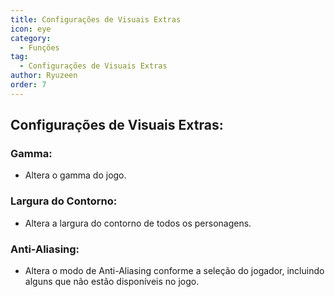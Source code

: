 ```yaml
---
title: Configurações de Visuais Extras
icon: eye
category:
  - Funções
tag:
  - Configurações de Visuais Extras
author: Ryuzeen
order: 7
---
```


## Configurações de Visuais Extras:
### Gamma:
- Altera o gamma do jogo.
### Largura do Contorno:
- Altera a largura do contorno de todos os personagens.
### Anti-Aliasing:
- Altera o modo de Anti-Aliasing conforme a seleção do jogador, incluindo alguns que não estão disponíveis no jogo.
